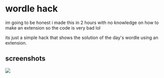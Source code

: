 # wordle hack

im going to be honest i made this in 2 hours with no knowledge on how to make an extension so the code is very bad lol

its just a simple hack that shows the solution of the day's wordle using an extension.

## screenshots

<img src="https://cdn.hayasaka.moe/60nr8zwcayrx.jpg" />